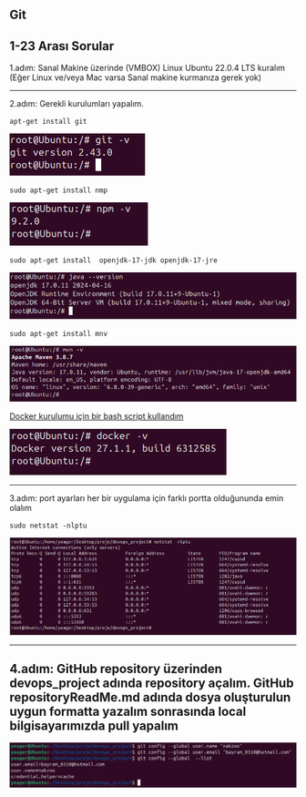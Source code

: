 ## Git
## 1-23 Arası Sorular 

1.adım: Sanal Makine üzerinde (VMBOX) Linux Ubuntu 22.0.4 LTS kuralım (Eğer Linux ve/veya Mac varsa Sanal makine kurmanıza gerek yok)

---

2.adım: Gerekli kurulumları yapalım.


```
apt-get install git
```

![text](../images/2.1.git.png) 

```
sudo apt-get install nmp
```

![text](../images/2.2.npm.png) 

```
sudo apt-get install  openjdk-17-jdk openjdk-17-jre
```


![text](../images/2.4jdk.png) 

```
sudo apt-get install mnv
```

![text](../images/2.3.mvn.png) 



[Docker kurulumu için bir bash script kullandım](ReadMe.md) 


![text](../images/2.5.docker.png) 


---

3.adım: port ayarları her bir uygulama için farklı portta olduğununda emin olalım

```
sudo netstat -nlptu
```

![text](../images/3.ports.png) 

---
4.adım: GitHub repository üzerinden devops_project adında repository açalım.
GitHub repositoryReadMe.md adında dosya oluşturulun uygun formatta yazalım sonrasında local bilgisayarımızda pull yapalım
---

![text](<../images/5.2 git.png>)
